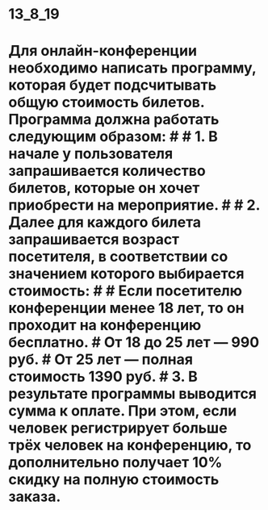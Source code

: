 # 13_8_19
# Для онлайн-конференции необходимо написать программу, которая будет подсчитывать общую стоимость билетов. Программа должна работать следующим образом: # # 1. В начале у пользователя запрашивается количество билетов, которые он хочет приобрести на мероприятие. # # 2. Далее для каждого билета запрашивается возраст посетителя, в соответствии со значением которого выбирается стоимость: # # Если посетителю конференции менее 18 лет, то он проходит на конференцию бесплатно. # От 18 до 25 лет — 990 руб. # От 25 лет — полная стоимость 1390 руб. # 3. В результате программы выводится сумма к оплате. При этом, если человек регистрирует больше трёх человек на конференцию, то дополнительно получает 10% скидку на полную стоимость заказа.
